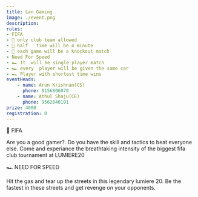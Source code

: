 ```yaml
---
title: Lan Gaming
image: ./event.png
description: 
rules: 
- FIFA
- 🥅 only club team allowed
- 🥅 half   time will be 4 minute
- 🥅 each game will be a knockout match
- Need For Speed
- 🏎 It  will be single player match
- 🏎 every  player will be given the same car
- 🏎 Player with shortest time wins
eventHeads:
    - name: Arun Krishnan(CS)
      phone: 8156806079
    - name: Athul Shaju(CE)
      phone: 9562840191
prize: 4000
registration: 0
---
```

🥅 FIFA

Are you a good gamer?. Do you have the skill and tactics to beat  everyone else. Come and experiance the breathtaking intensity of the biggest fifa club tournament at LUMIERE20

🏎 NEED FOR SPEED

Hit the gas and tear up the streets in this legendary lumiere 20. Be the fastest in these streets and get revenge on your opponents. 

